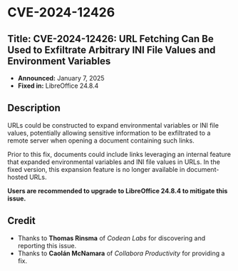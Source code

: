# CVE-2024-12426

## Title: CVE-2024-12426: URL Fetching Can Be Used to Exfiltrate Arbitrary INI File Values and Environment Variables  

- **Announced:** January 7, 2025  
- **Fixed in:** LibreOffice 24.8.4  

## Description  

URLs could be constructed to expand environmental variables or INI file values, potentially allowing sensitive information to be exfiltrated to a remote server when opening a document containing such links.  

Prior to this fix, documents could include links leveraging an internal feature that expanded environmental variables and INI file values in URLs. In the fixed version, this expansion feature is no longer available in document-hosted URLs.  

**Users are recommended to upgrade to LibreOffice 24.8.4 to mitigate this issue.**  

## Credit  

- Thanks to **Thomas Rinsma** of *Codean Labs* for discovering and reporting this issue.  
- Thanks to **Caolán McNamara** of *Collabora Productivity* for providing a fix.  
